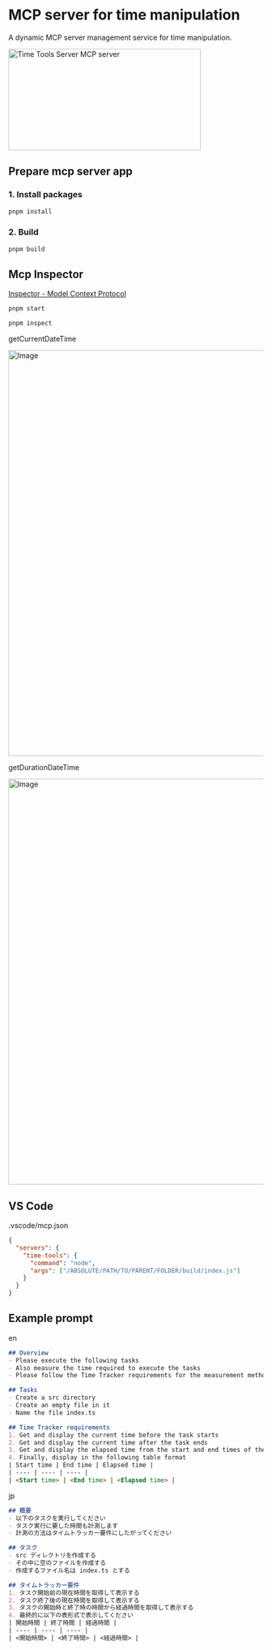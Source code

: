# MCP server for time manipulation

A dynamic MCP server management service for time manipulation. 

<a href="https://glama.ai/mcp/servers/@t-shiratori/time-tools-mcp-server">
  <img width="380" height="200" src="https://glama.ai/mcp/servers/@t-shiratori/time-tools-mcp-server/badge" alt="Time Tools Server MCP server" />
</a>

## Prepare mcp server app

### 1. Install packages

```bash
pnpm install
```

### 2. Build

```bash
pnpm build
```

## Mcp Inspector

[Inspector - Model Context Protocol](https://modelcontextprotocol.io/docs/tools/inspector)

```bash
pnpm start
```

```bash
pnpm inspect
```

getCurrentDateTime

<img width="800" alt="Image" src="https://github.com/user-attachments/assets/f8d711e4-136b-4e09-81fb-f1db17f2b39a" />

getDurationDateTime

<img width="800" alt="Image" src="https://github.com/user-attachments/assets/f243b586-ccec-4e30-bdf2-b19163e9dbce" />

## VS Code

.vscode/mcp.json
```json
{
  "servers": {
    "time-tools": {
      "command": "node",
      "args": ["/ABSOLUTE/PATH/TO/PARENT/FOLDER/build/index.js"]
    }
  }
}
```

## Example prompt

en

```md
## Overview
- Please execute the following tasks
- Also measure the time required to execute the tasks
- Please follow the Time Tracker requirements for the measurement method

## Tasks
- Create a src directory
- Create an empty file in it
- Name the file index.ts

## Time Tracker requirements
1. Get and display the current time before the task starts
2. Get and display the current time after the task ends
3. Get and display the elapsed time from the start and end times of the task
4. Finally, display in the following table format
| Start time | End time | Elapsed time |
| ---- | ---- | ---- |
| <Start time> | <End time> | <Elapsed time> |
```

jp

```md
## 概要
- 以下のタスクを実行してください
- タスク実行に要した時間も計測します
- 計測の方法はタイムトラッカー要件にしたがってください

## タスク
- src ディレクトリを作成する
- その中に空のファイルを作成する
- 作成するファイル名は index.ts とする

## タイムトラッカー要件
1. タスク開始前の現在時間を取得して表示する
2. タスク終了後の現在時間を取得して表示する
3. タスクの開始時と終了時の時間から経過時間を取得して表示する
4. 最終的に以下の表形式で表示してください
| 開始時間 | 終了時間 | 経過時間 |
| ---- | ---- | ---- |
| <開始時間> | <終了時間> | <経過時間> |
```